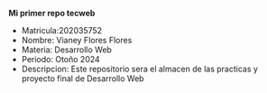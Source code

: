 **Mi primer repo tecweb**
- Matricula:202035752
- Nombre: Vianey Flores Flores
- Materia: Desarrollo Web
- Periodo: Otoño 2024
- Descripcion: Este repositorio sera el almacen de las practicas y proyecto final de Desarrollo Web
 
